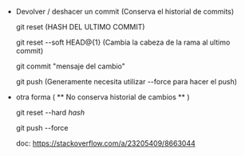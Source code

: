 - Devolver / deshacer un commit (Conserva el historial de commits)

    git reset  (HASH DEL ULTIMO COMMIT) 

    git reset --soft HEAD@{1}  (Cambia la cabeza de la rama al ultimo commit)

    git commit "mensaje del cambio"

    git push (Generamente necesita  utilizar --force para hacer el push)
    

- otra forma ( ** No conserva historial de cambios ** )
    
    git reset --hard _hash_

    git push --force

    doc: https://stackoverflow.com/a/23205409/8663044
